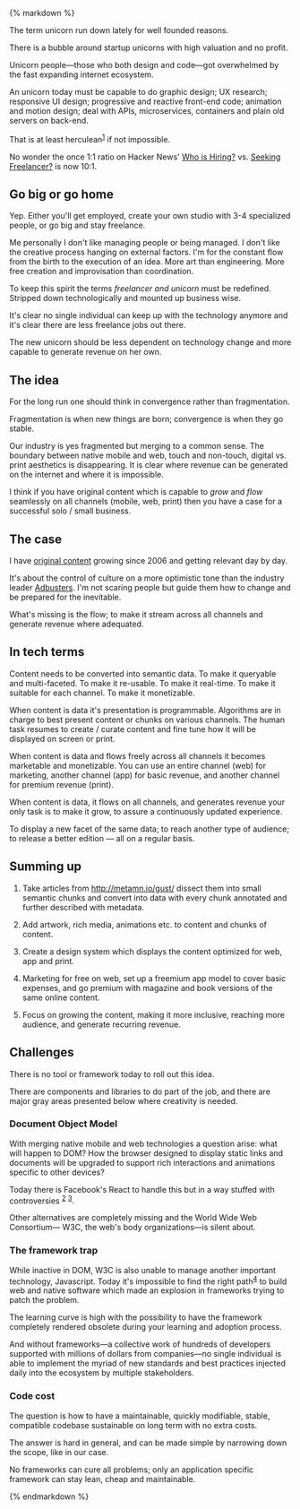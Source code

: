 {% markdown %}

The term unicorn run down lately for well founded reasons.

There is a bubble around startup unicorns with high valuation and no profit.

Unicorn people&mdash;those who both design and code&mdash;got overwhelmed by the fast expanding internet ecosystem.

An unicorn today must be capable to do graphic design; UX research; responsive UI design; progressive and reactive front-end code; animation and motion design; deal with APIs, microservices, containers and plain old servers on back-end.

That is at least herculean<sup id="footnote--1">[1](#footnotes--1)</sup> if not impossible.

No wonder the once 1:1 ratio on Hacker News' [Who is Hiring?](https://news.ycombinator.com/item?id=14460777) vs. [Seeking Freelancer?](https://news.ycombinator.com/item?id=14460778) is now 10:1.

## Go big or go home

Yep. Either you'll get employed, create your own studio with 3-4 specialized people, or go big and stay freelance.

Me personally I don't like managing people or being managed. I don't like the creative process hanging on external factors. I'm for the constant flow from the birth to the execution of an idea. More art than engineering. More free creation and improvisation than coordination.

To keep this spirit the terms *freelancer and unicorn* must be redefined. Stripped down technologically and mounted up business wise.

It's clear no single individual can keep up with the technology anymore and it's clear there are less freelance jobs out there.

The new unicorn should be less dependent on technology change and more capable to generate revenue on her own.

## The idea  

For the long run one should think in convergence rather than fragmentation.

Fragmentation is when new things are born; convergence is when they go stable.

Our industry is yes fragmented but merging to a common sense. The boundary between native mobile and web, touch and non-touch, digital vs. print aesthetics is disappearing. It is clear where revenue can be generated on the internet and where it is impossible.

I think if you have original content which is capable to *grow* and *flow* seamlessly on all channels (mobile, web, print) then you have a case for a successful solo / small business.

## The case

I have [original content](http://metamn.io/gust/) growing since 2006 and getting relevant day by day.

It's about the control of culture on a more optimistic tone than the industry leader [Adbusters](https://adbusters.org/). I'm not scaring people but guide them how to change and be prepared for the inevitable.

What's missing is the flow; to make it stream across all channels and generate revenue where adequated.

## In tech terms

Content needs to be converted into semantic data. To make it queryable and multi-faceted. To make it re-usable. To make it real-time. To make it suitable for each channel. To make it monetizable.

When content is data it's presentation is programmable. Algorithms are in charge to best present content or chunks on various channels. The human task resumes to create / curate content and fine tune how it will be displayed on screen or print.

When content is data and flows freely across all channels it becomes marketable and monetizable. You can use an entire channel (web) for marketing, another channel (app) for basic revenue, and another channel for premium revenue (print).

When content is data, it flows on all channels, and generates revenue your only task is to make it grow, to assure a continuously updated experience.

To display a new facet of the same data; to reach another type of audience; to release a better edition &mdash; all on a regular basis.

## Summing up  

1. Take articles from http://metamn.io/gust/ dissect them into small semantic chunks and convert into data with every chunk annotated and further described with metadata.

2. Add artwork, rich media, animations etc. to content and chunks of content.

3. Create a design system which displays the content optimized for web, app and print.

4. Marketing for free on web, set up a freemium app model to cover basic expenses, and go premium with magazine and book versions of the same online content.

5. Focus on growing the content, making it more inclusive, reaching more audience, and generate recurring revenue.

## Challenges

There is no tool or framework today to roll out this idea.

There are components and libraries to do part of the job, and there are major gray areas presented below where creativity is needed.


### Document Object Model

With merging native mobile and web technologies a question arise: what will happen to DOM? How the browser designed to display static links and documents will be upgraded to support rich interactions and animations specific to other devices?

Today there is Facebook's React to handle this but in a way stuffed with controversies <sup id="footnote--2">[2](#footnotes--2)</sup> <sup id="footnote--3">[3](#footnotes--3)</sup>.

Other alternatives are completely missing and the World Wide Web Consortium&mdash; W3C, the web's body organizations&mdash;is silent about.

### The framework trap

While inactive in DOM, W3C is also unable to manage another important technology, Javascript. Today it's impossible to find the right path<sup id="footnote--4">[4](#footnotes--4)</sup> to build web and native software which made an explosion in frameworks trying to patch the problem.  

The learning curve is high with the possibility to have the framework completely rendered obsolete during your learning and adoption process.

And without frameworks&mdash;a collective work of hundreds of developers supported with millions of dollars from companies&mdash;no single individual is able to implement the myriad of new standards and best practices injected daily into the ecosystem by multiple stakeholders.

### Code cost

The question is how to have a maintainable, quickly modifiable, stable, compatible codebase sustainable on long term with no extra costs.

The answer is hard in general, and can be made simple by narrowing down the scope, like in our case.

No frameworks can cure all problems; only an application specific framework can stay lean, cheap and maintainable.



{% endmarkdown %}
